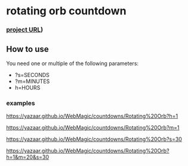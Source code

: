 # rotating orb countdown

### [project URL]([https://yazaar.github.io/WebMagic/countdowns/Rotating%20Orb))

## How to use

You need one or multiple of the following parameters:

* ?s=SECONDS
* ?m=MINUTES
* h=HOURS

### examples

https://yazaar.github.io/WebMagic/countdowns/Rotating%20Orb?h=1

https://yazaar.github.io/WebMagic/countdowns/Rotating%20Orb?m=1

https://yazaar.github.io/WebMagic/countdowns/Rotating%20Orb?s=30

https://yazaar.github.io/WebMagic/countdowns/Rotating%20Orb?h=1&m=20&s=30